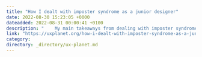 ```yaml
---
title: "How I dealt with imposter syndrome as a junior designer"
date: 2022-08-30 15:23:05 +0000
dateadded: 2022-08-31 00:00:41 +0100
description: "    My main takeaways from dealing with imposter syndrome and building self-confidence  Continue reading on UX Planet »  "
link: "https://uxplanet.org/how-i-dealt-with-imposter-syndrome-as-a-junior-designer-63d17d96b8a4?source=rss----819cc2aaeee0---4"
category:
directory: _directory/ux-planet.md
---
```

